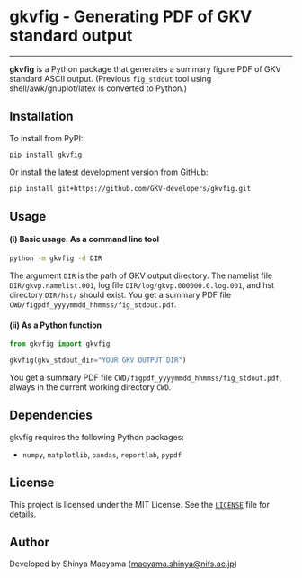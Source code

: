 # gkvfig - Generating PDF of GKV standard output
---

**gkvfig** is a Python package that generates a summary figure PDF of GKV standard ASCII output.
(Previous `fig_stdout` tool using shell/awk/gnuplot/latex is converted to Python.)


## Installation

To install from PyPI:
```bash
pip install gkvfig
```
Or install the latest development version from GitHub:
```bash
pip install git+https://github.com/GKV-developers/gkvfig.git
```


## Usage

#### **(i) Basic usage: As a command line tool**
```sh
python -m gkvfig -d DIR
```
The argument `DIR` is the path of GKV output directory. The namelist file `DIR/gkvp.namelist.001`, log file `DIR/log/gkvp.000000.0.log.001`, and hst directory `DIR/hst/` should exist.
You get a summary PDF file `CWD/figpdf_yyyymmdd_hhmmss/fig_stdout.pdf`.

#### **(ii) As a Python function**

```python
from gkvfig import gkvfig

gkvfig(gkv_stdout_dir="YOUR GKV OUTPUT DIR")
```
You get a summary PDF file `CWD/figpdf_yyyymmdd_hhmmss/fig_stdout.pdf`, always in the current working directory `CWD`.


## Dependencies

gkvfig requires the following Python packages:
- `numpy`, `matplotlib`, `pandas`, `reportlab`, `pypdf`

## License

This project is licensed under the MIT License. See the [`LICENSE`](LICENSE) file for details.

## Author

Developed by Shinya Maeyama (maeyama.shinya@nifs.ac.jp)
